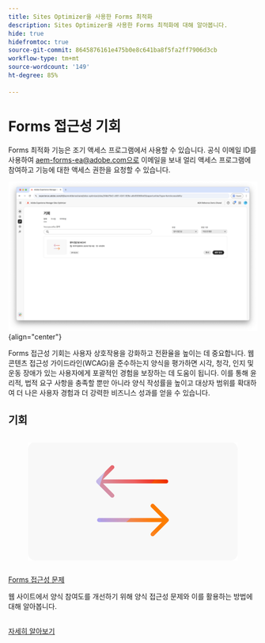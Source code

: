 ```yaml
---
title: Sites Optimizer을 사용한 Forms 최적화
description: Sites Optimizer을 사용한 Forms 최적화에 대해 알아봅니다.
hide: true
hidefromtoc: true
source-git-commit: 8645876161e475b0e8c641ba8f5fa2ff7906d3cb
workflow-type: tm+mt
source-wordcount: '149'
ht-degree: 85%

---
```



# Forms 접근성 기회

<span class="preview"> Forms 최적화 기능은 조기 액세스 프로그램에서 사용할 수 있습니다. 공식 이메일 ID를 사용하여 aem-forms-ea@adobe.com으로 이메일을 보내 얼리 액세스 프로그램에 참여하고 기능에 대한 액세스 권한을 요청할 수 있습니다. </span>

![Forms 접근성 기회](./assets/form-accesibility/hero.png){align="center"}


Forms 접근성 기회는 사용자 상호작용을 강화하고 전환율을 높이는 데 중요합니다. 웹 콘텐츠 접근성 가이드라인(WCAG)을 준수하는지 양식을 평가하면 시각, 청각, 인지 및 운동 장애가 있는 사용자에게 포괄적인 경험을 보장하는 데 도움이 됩니다. 이를 통해 윤리적, 법적 요구 사항을 충족할 뿐만 아니라 양식 작성률을 높이고 대상자 범위를 확대하여 더 나은 사용자 경험과 더 강력한 비즈니스 성과를 얻을 수 있습니다.

## 기회

<!-- CARDS
 
* ../documentation/opportunities/low-views.md
  {title=Low views}
  {image=../assets/common/card-bag.png}
* ../documentation/opportunities/low-conversions.md
  {title=Low conversions}
  {image=../assets/common/card-bag.png}

--->
<!-- START CARDS HTML - DO NOT MODIFY BY HAND -->
<div class="columns">
    <div class="column is-half-tablet is-half-desktop is-one-third-widescreen" aria-label="Forms Accessibility issues">
        <div class="card" style="height: 100%; display: flex; flex-direction: column; height: 100%;">
            <div class="card-image">
                <figure class="image x-is-16by9">
                    <a href="../documentation/opportunities/forms-accessibility-issues.md" title="Forms 접근성 문제" target="_blank" rel="referrer">
                        <img class="is-bordered-r-small" src="../assets/common/card-arrows.png" alt="Forms 접근성 문제"
                             style="width: 100%; aspect-ratio: 16 / 9; object-fit: cover; overflow: hidden; display: block; margin: auto;">
                    </a>
                </figure>
            </div>
            <div class="card-content is-padded-small" style="display: flex; flex-direction: column; flex-grow: 1; justify-content: space-between;">
                <div class="top-card-content">
                    <p class="headline is-size-6 has-text-weight-bold">
                        <a href="../documentation/opportunities/forms-accessibility-issues.md" target="_blank" rel="referrer" title="Forms 접근성 문제">Forms 접근성 문제</a>
                    </p>
                    <p class="is-size-6">웹 사이트에서 양식 참여도를 개선하기 위해 양식 접근성 문제와 이를 활용하는 방법에 대해 알아봅니다.</p>
                </div>
                <a href="../documentation/opportunities/forms-accessibility-issues.md" target="_blank" rel="referrer" class="spectrum-Button spectrum-Button--outline spectrum-Button--primary spectrum-Button--sizeM" style="align-self: flex-start; margin-top: 1rem;">
                    <span class="spectrum-Button-label has-no-wrap has-text-weight-bold">자세히 알아보기</span>
                </a>
            </div>
        </div>
    </div>
</div>
<!-- END CARDS HTML - DO NOT MODIFY BY HAND -->
